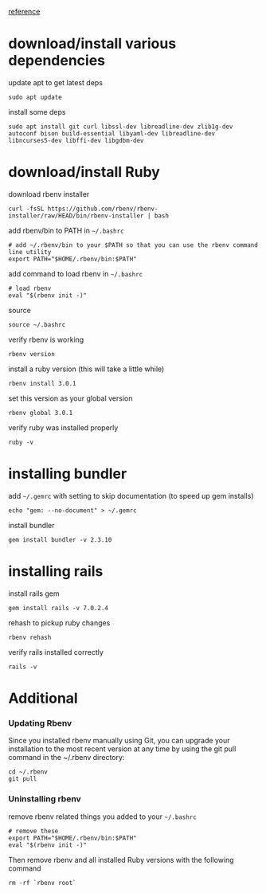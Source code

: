 [reference](https://www.digitalocean.com/community/tutorials/how-to-install-ruby-on-rails-with-rbenv-on-ubuntu-20-04)

# download/install various dependencies

update apt to get latest deps
```
sudo apt update
```

install some deps
```
sudo apt install git curl libssl-dev libreadline-dev zlib1g-dev autoconf bison build-essential libyaml-dev libreadline-dev libncurses5-dev libffi-dev libgdbm-dev
```

# download/install Ruby

download rbenv installer
```
curl -fsSL https://github.com/rbenv/rbenv-installer/raw/HEAD/bin/rbenv-installer | bash
```

add rbenv/bin to PATH in `~/.bashrc`
```
# add ~/.rbenv/bin to your $PATH so that you can use the rbenv command line utility
export PATH="$HOME/.rbenv/bin:$PATH"
```

add command to load rbenv in `~/.bashrc`
```
# load rbenv
eval "$(rbenv init -)"
```

source
```
source ~/.bashrc
```

verify rbenv is working
```
rbenv version
```

install a ruby version (this will take a little while)
```
rbenv install 3.0.1
```

set this version as your global version
```
rbenv global 3.0.1
```

verify ruby was installed properly
```
ruby -v
```

# installing bundler
add `~/.gemrc` with setting to skip documentation (to speed up gem installs)
```
echo "gem: --no-document" > ~/.gemrc
```

install bundler
```
gem install bundler -v 2.3.10
```

# installing rails

install rails gem
```
gem install rails -v 7.0.2.4
```

rehash to pickup ruby changes
```
rbenv rehash
```

verify rails installed correctly
```
rails -v
```

# Additional

### Updating Rbenv
Since you installed rbenv manually using Git, you can upgrade your installation to the most recent version at any time by using the git pull command in the ~/.rbenv directory:
```
cd ~/.rbenv
git pull
```

### Uninstalling rbenv
remove rbenv related things you added to your `~/.bashrc`
```
# remove these
export PATH="$HOME/.rbenv/bin:$PATH"
eval "$(rbenv init -)"
```

Then remove rbenv and all installed Ruby versions with the following command
```
rm -rf `rbenv root`
```
